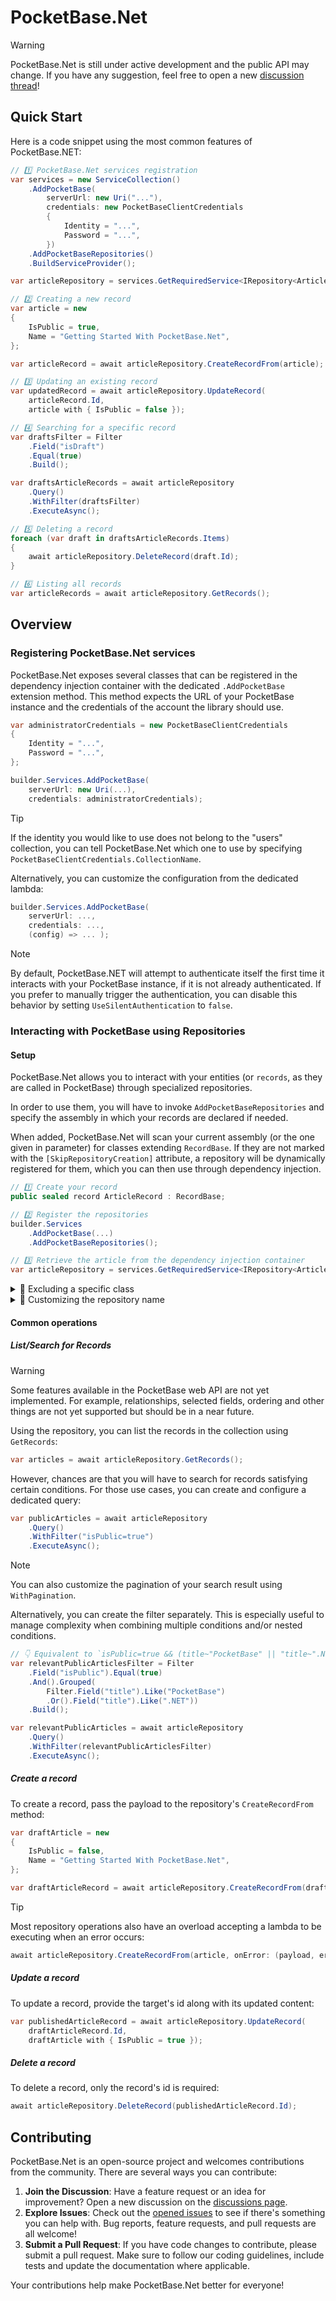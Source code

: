 # PocketBase.Net

> [!WARNING]
> PocketBase.Net is still under active development and the public API may change.
> If you have any suggestion, feel free to open a new [discussion thread](https://github.com/pBouillon/PocketBase.Net/discussions)!

## Quick Start

Here is a code snippet using the most common features of PocketBase.NET:

```csharp
// 1️⃣ PocketBase.Net services registration
var services = new ServiceCollection()
    .AddPocketBase(
        serverUrl: new Uri("..."),
        credentials: new PocketBaseClientCredentials
        {
            Identity = "...",
            Password = "...",
        })
    .AddPocketBaseRepositories()
    .BuildServiceProvider();

var articleRepository = services.GetRequiredService<IRepository<ArticleRecord>>();

// 2️⃣ Creating a new record
var article = new
{
    IsPublic = true,
    Name = "Getting Started With PocketBase.Net",
};

var articleRecord = await articleRepository.CreateRecordFrom(article);

// 3️⃣ Updating an existing record
var updatedRecord = await articleRepository.UpdateRecord(
    articleRecord.Id,
    article with { IsPublic = false });

// 4️⃣ Searching for a specific record
var draftsFilter = Filter
    .Field("isDraft")
    .Equal(true)
    .Build();

var draftsArticleRecords = await articleRepository
    .Query()
    .WithFilter(draftsFilter)
    .ExecuteAsync();

// 5️⃣ Deleting a record
foreach (var draft in draftsArticleRecords.Items)
{
    await articleRepository.DeleteRecord(draft.Id);
}

// 6️⃣ Listing all records
var articleRecords = await articleRepository.GetRecords();
```

## Overview

### Registering PocketBase.Net services

PocketBase.Net exposes several classes that can be registered in the dependency injection container with the dedicated `.AddPocketBase` extension method.
This method expects the URL of your PocketBase instance and the credentials of the account the library should use.

```csharp
var administratorCredentials = new PocketBaseClientCredentials
{
    Identity = "...",
    Password = "...",
};

builder.Services.AddPocketBase(
    serverUrl: new Uri(...),
    credentials: administratorCredentials);
```

> [!TIP]
> If the identity you would like to use does not belong to the "users" collection,
> you can tell PocketBase.Net which one to use by specifying `PocketBaseClientCredentials.CollectionName`.

Alternatively, you can customize the configuration from the dedicated lambda:

```csharp
builder.Services.AddPocketBase(
    serverUrl: ...,
    credentials: ...,
    (config) => ... );
```

> [!NOTE]
> By default, PocketBase.NET will attempt to authenticate itself the first time it interacts with your PocketBase instance, if it is not already authenticated.
> If you prefer to manually trigger the authentication, you can disable this behavior by setting `UseSilentAuthentication` to `false`.

### Interacting with PocketBase using Repositories

#### Setup

PocketBase.Net allows you to interact with your entities (or `records`, as they are called in PocketBase) through specialized repositories.

In order to use them, you will have to invoke `AddPocketBaseRepositories` and specify the assembly in which your records are declared if needed.

When added, PocketBase.Net will scan your current assembly (or the one given in parameter) for classes extending `RecordBase`.
If they are not marked with the `[SkipRepositoryCreation]` attribute, a repository will be dynamically registered for them, which you can then use through dependency injection.

```csharp
// 1️⃣ Create your record
public sealed record ArticleRecord : RecordBase;

// 2️⃣ Register the repositories
builder.Services
    .AddPocketBase(...)
    .AddPocketBaseRepositories();

// 3️⃣ Retrieve the article from the dependency injection container
var articleRepository = services.GetRequiredService<IRepository<ArticleRecord>>();
```

<details> <summary>🧪 Excluding a specific class</summary>

If you would like not to create a repository for a specific record, you can opt-out by tagging the class with the `SkipRepositoryCreationAttribute`:

```csharp
[SkipRepositoryCreation]
public sealed record ArticleStatisticRecord : RecordBase;
```
</details>

<details> <summary>🧪 Customizing the repository name</summary>

By default, PocketBase.Net will assume that the collection name of a repository is its camelCased and pluralized name, minus the `-Record` suffix. For instance, the collection name of `ArticleStatisticRecord` will be inferred as `articleStatistics`.

However this behavior can be customized to match your needs using the configuration lambda in the `AddPocketBase` extension method.

This can be especially handy if you would like to target a specific type, or match your own conventions:

```csharp
builder.Services
    .AddPocketBase(
        serverUrl: ...,
        credentials: ...,
        (config) =>
        {
            config.CollectionNamingPipeline.AppendRules([
                new ForRecord<PersonRecord>((_) => "people"),
                new UseTransformation((currentName) => $"collection_{currentName}"),
            ]);
        })
    .AddPocketBaseRepositories();
```

Each rule will be executed in the same order as the one they are registered with.
In the previous example, `ForRecord<>` will be executed before `UseTransformation`.

A few transformations are already provided by the library:

| Rule               | Purpose                                                | Usage                                                    |
|:-------------------|:-------------------------------------------------------|:---------------------------------------------------------|
| `ForRecord`        | Apply a transformation on a specific type              | `new ForRecord<PersonRecord>((_) => "people")`           |
| `SeedWithTypeName` | Use the type name as the collection name               | `new SeedWithTypeName()`                                 |
| `TrimSuffix`       | Trim a suffix from the name (by default `Record`)      | `new TrimSuffix()` or `new TrimSuffix("-suffix")`        |
| `UseCamelCase`     | Change the first letter to lower case                  | `new UseCamelCase()`                                     |
| `UsePlural`        | Add a trailing `s` to the name if there is not one yet | `new UsePlural()`                                        |
| `UseTransformation`| Apply a lambda on the current name                     | `new UseTransformation((name) => $"{name}_transformed")` |

</details>

#### Common operations

##### List/Search for Records

> [!WARNING]
> Some features available in the PocketBase web API are not yet implemented.
> For example, relationships, selected fields, ordering and other things are not yet supported but should be in a near future.

Using the repository, you can list the records in the collection using `GetRecords`:

```csharp
var articles = await articleRepository.GetRecords();
```

However, chances are that you will have to search for records satisfying certain conditions.
For those use cases, you can create and configure a dedicated query:

```csharp
var publicArticles = await articleRepository
    .Query()
    .WithFilter("isPublic=true")
    .ExecuteAsync();
```

> [!NOTE]
> You can also customize the pagination of your search result using `WithPagination`.

Alternatively, you can create the filter separately.
This is especially useful to manage complexity when combining multiple conditions and/or nested conditions.

```csharp
// 👇 Equivalent to `isPublic=true && (title~"PocketBase" || "title~".NET")`
var relevantPublicArticlesFilter = Filter
    .Field("isPublic").Equal(true)
    .And().Grouped(
        Filter.Field("title").Like("PocketBase")
        .Or().Field("title").Like(".NET"))
    .Build();

var relevantPublicArticles = await articleRepository
    .Query()
    .WithFilter(relevantPublicArticlesFilter)
    .ExecuteAsync();
```

##### Create a record

To create a record, pass the payload to the repository's `CreateRecordFrom` method:

```csharp
var draftArticle = new
{
    IsPublic = false,
    Name = "Getting Started With PocketBase.Net",
};

var draftArticleRecord = await articleRepository.CreateRecordFrom(draftArticle);
```

> [!TIP]
> Most repository operations also have an overload accepting a lambda to be executing when an error occurs:
> ```csharp
> await articleRepository.CreateRecordFrom(article, onError: (payload, error) => ...);
>```

##### Update a record

To update a record, provide the target's id along with its updated content:

```csharp
var publishedArticleRecord = await articleRepository.UpdateRecord(
    draftArticleRecord.Id,
    draftArticle with { IsPublic = true });
```

##### Delete a record

To delete a record, only the record's id is required:

```csharp
await articleRepository.DeleteRecord(publishedArticleRecord.Id);
```

## Contributing

PocketBase.Net is an open-source project and welcomes contributions from the community.
There are several ways you can contribute:

1. **Join the Discussion**: Have a feature request or an idea for improvement? Open a new discussion on the [discussions page](https://github.com/pBouillon/PocketBase.Net/discussions).
2. **Explore Issues**: Check out the [opened issues](https://github.com/pBouillon/PocketBase.Net/issues) to see if there's something you can help with. Bug reports, feature requests, and pull requests are all welcome!
3. **Submit a Pull Request**: If you have code changes to contribute, please submit a pull request. Make sure to follow our coding guidelines, include tests and update the documentation where applicable.

Your contributions help make PocketBase.Net better for everyone!
